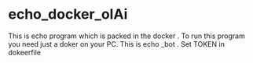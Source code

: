 # echo_docker_olAi
This is echo program which is packed in the docker . To run this program you need just a doker on your PC. 
This is echo _bot . Set TOKEN in dokeerfile

